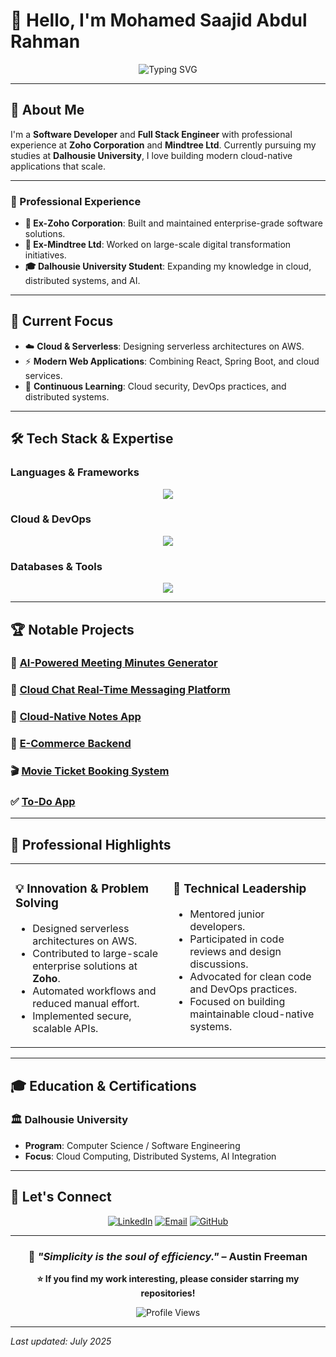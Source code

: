 # 👋 Hello, I'm Mohamed Saajid Abdul Rahman

<div align="center">
  <img src="https://readme-typing-svg.herokuapp.com?font=Fira+Code&pause=1000&color=F7931E&center=true&vCenter=true&width=435&lines=Software+Developer+%7C+Full+Stack+Engineer;Ex-Zoho+%7C+Ex-Mindtree+Professional;Dalhousie+University+Student;Passionate+about+Cloud+%26+Serverless;Always+learning+new+technologies" alt="Typing SVG" />
</div>

---

## 🚀 About Me

I'm a **Software Developer** and **Full Stack Engineer** with professional experience at **Zoho Corporation** and **Mindtree Ltd**. Currently pursuing my studies at **Dalhousie University**, I love building modern cloud-native applications that scale.

---

### 💼 Professional Experience
- **🏢 Ex-Zoho Corporation**: Built and maintained enterprise-grade software solutions.
- **🏢 Ex-Mindtree Ltd**: Worked on large-scale digital transformation initiatives.
- **🎓 Dalhousie University Student**: Expanding my knowledge in cloud, distributed systems, and AI.

---

## 🔭 Current Focus
- ☁️ **Cloud & Serverless**: Designing serverless architectures on AWS.
- ⚡ **Modern Web Applications**: Combining React, Spring Boot, and cloud services.
- 🌱 **Continuous Learning**: Cloud security, DevOps practices, and distributed systems.

---

## 🛠️ Tech Stack & Expertise

### **Languages & Frameworks**
<p align="center">
  <img src="https://skillicons.dev/icons?i=java,javascript,typescript,python,nodejs,react,spring" />
</p>

### **Cloud & DevOps**
<p align="center">
  <img src="https://skillicons.dev/icons?i=aws,docker,terraform,git,linux" />
</p>

### **Databases & Tools**
<p align="center">
  <img src="https://skillicons.dev/icons?i=mysql,postgres,mongodb,dynamodb,redis,postman,vscode" />
</p>

---

## 🏆 Notable Projects

### 🤖 [AI-Powered Meeting Minutes Generator](https://github.com/Sajidrahman-tech/AI-Powered-Meeting-Minutes-Generator)

### 💬 [Cloud Chat Real-Time Messaging Platform](https://github.com/Sajidrahman-tech/Cloud-Chat-Real-Time-Messaging-Platform)

### 📝 [Cloud-Native Notes App](https://github.com/Sajidrahman-tech/Cloud-Native-Notes-App-)

### 🛒 [E-Commerce Backend](https://github.com/Sajidrahman-tech/E-COMMERCE-Backend)

### 🎬 [Movie Ticket Booking System](https://github.com/Sajidrahman-tech/Movie-Ticket-Booking-System)

### ✅ [To-Do App](https://github.com/Sajidrahman-tech/To-Do)

---

## 🌟 Professional Highlights

<table>
<tr>
<td valign="top" width="50%">

### 💡 **Innovation & Problem Solving**
- Designed serverless architectures on AWS.
- Contributed to large-scale enterprise solutions at **Zoho**.
- Automated workflows and reduced manual effort.
- Implemented secure, scalable APIs.

</td>
<td valign="top" width="50%">

### 🎯 **Technical Leadership**
- Mentored junior developers.
- Participated in code reviews and design discussions.
- Advocated for clean code and DevOps practices.
- Focused on building maintainable cloud-native systems.

</td>
</tr>
</table>

---

## 🎓 Education & Certifications

### 🏛️ **Dalhousie University**
- **Program**: Computer Science / Software Engineering
- **Focus**: Cloud Computing, Distributed Systems, AI Integration

---



## 🤝 Let's Connect

<div align="center">

[![LinkedIn](https://img.shields.io/badge/LinkedIn-0077B5?style=for-the-badge&logo=linkedin&logoColor=white)](https://www.linkedin.com/in/mohamed-sajid-9a681021a/)
[![Email](https://img.shields.io/badge/Email-D14836?style=for-the-badge&logo=gmail&logoColor=white)](mailto:sajidrahman@dal.ca)
[![GitHub](https://img.shields.io/badge/GitHub-100000?style=for-the-badge&logo=github&logoColor=white)](https://github.com/Sajidrahman-tech)

</div>

---

<div align="center">
  
### 💭 *"Simplicity is the soul of efficiency."* – Austin Freeman

**⭐ If you find my work interesting, please consider starring my repositories!**

![Profile Views](https://komarev.com/ghpvc/?username=Sajidrahman-tech&color=blueviolet&style=flat-square)

</div>

---

*Last updated: July 2025*


